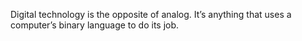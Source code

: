 Digital technology is the opposite of analog. It’s anything that uses a computer’s binary language to do its job.